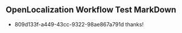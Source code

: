 ## OpenLocalization Workflow Test MarkDown
* 809d133f-a449-43cc-9322-98ae867a791d thanks!

<!--HONumber=Jul16_HO4-->


